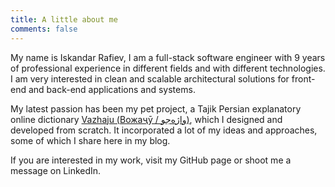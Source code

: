 ```yaml
---
title: A little about me
comments: false
---
```

My name is Iskandar Rafiev, I am a full-stack software engineer with 9 years of professional experience in different fields and with different technologies. I am very interested in clean and scalable architectural solutions for front-end and back-end applications and systems.

My latest passion has been my pet project, a Tajik Persian explanatory online dictionary [Vazhaju (Вожаҷӯ / واژه‌جو)][1], which I designed and developed from scratch. It incorporated a lot of my ideas and approaches, some of which I share here in my blog.

If you are interested in my work, visit my GitHub page or shoot me a message on LinkedIn.

[1]: https://vazhaju.com
